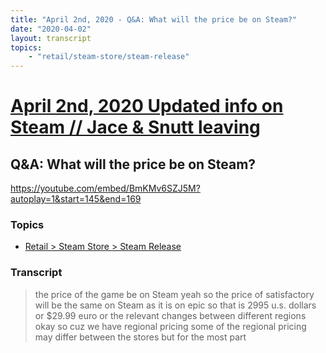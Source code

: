 ```yaml
---
title: "April 2nd, 2020 - Q&A: What will the price be on Steam?"
date: "2020-04-02"
layout: transcript
topics: 
    - "retail/steam-store/steam-release"
---
```

# [April 2nd, 2020 Updated info on Steam // Jace & Snutt leaving](../2020-04-02.md)
## Q&A: What will the price be on Steam?
https://youtube.com/embed/BmKMv6SZJ5M?autoplay=1&start=145&end=169
### Topics
* [Retail > Steam Store > Steam Release](../topics/retail/steam-store/steam-release.md)

### Transcript

> the price of the game be on Steam yeah
> so the price of satisfactory will be the
> same on Steam as it is on epic so that
> is 2995 u.s. dollars or $29.99 euro or
> the relevant changes between different
> regions
> okay so cuz we have regional pricing
> some of the regional pricing may differ
> between the stores but for the most part
